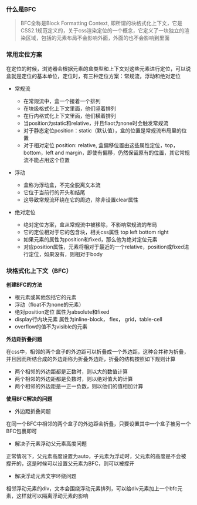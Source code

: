 
### 什么是BFC

> BFC全称是Block Formatting Context, 即所谓的块格式化上下文，它是CSS2.1规范定义的，关于css渲染定位的一个概念，它定义了一块独立的渲染区域，包括的元素布局不会影响外面，外面的也不会影响到里面

### 常用定位方案

在定位的时候，浏览器会根据元素的盒类型和上下文对这些元素进行定位，可以说盒就是定位的基本单位，定位时，有三种定位方案：常规流，浮动和绝对定位

+ 常规流

  + 在常规流中，盒一个接着一个排列
  + 在块级格式化上下文里面，他们竖着排列
  + 在行内格式化上下文里面，他们横着排列
  + 当position为static和relative，并且flaot为none时会触发常规流
  + 对于静态定位position：static（默认值），盒的位置是常规流布局里的位置
  + 对于相对定位 position: relative, 盒偏移位置由这些属性定位，top，bottom，left and margin，即使有偏移，仍然保留原有的位置，其它常规流不能占用这个位置

+ 浮动

  + 盒称为浮动盒，不完全脱离文本流
  + 它位于当前行的开头和结尾
  + 这导致常规流环绕在它的周边，除非设置clear属性

+ 绝对定位

  + 绝对定位方案，盒从常规流中被移除，不影响常规流的布局
  + 它的定位相对于它的包含块，相关css属性 top  left bottom right
  + 如果元素的属性为position和fixed，那么他为绝对定位元素
  + 对应position属性，元素将相对于最近的一个relative，position或fixed进行定位，如果没有，则相对于body

### 块格式化上下文（BFC）

  **创建BFC的方法**

  + 根元素或其他包括它的元素
  + 浮动（float不为none的元素）
  + 绝对position定位 属性为absolute和fixed
  + display行内块元素 属性为inline-block， flex， grid，table-cell
  + overflow的值不为visible的元素

**外边距折叠问题**

 在css中，相邻的两个盒子的外边距可以折叠成一个外边距，这种合并称为折叠，并且因而所结合成的外边距称为折叠外边距，折叠的结构按照如下规则计算

 + 两个相邻的外边距都是正数时，则以大的数值计算
 + 两个相邻的外边距都是负数时，则以绝对值大的计算
 + 两个相邻的外边距是一正一负数，则以他们的值相加计算


 **使用BFC解决的问题**

 + 外边距折叠问题

 在同一个BFC中相邻的两个盒子的外边距会折叠，只要设置其中一个盒子被另一个BFC包裹即可

 + 解决子元素浮动父元素高度问题

 正常情况下，父元素高度设置为auto，子元素为浮动时，父元素的高度是不会被撑开的，这是时候可以设置父元素为BFC，则可以被撑开

 + 解决浮动元素文字环绕问题

 相邻浮动元素的div，文本会围绕浮动元素排列，可以给div元素加上一个bfc元素，这样就可以隔离浮动元素的影响


